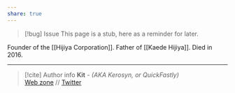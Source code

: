 ```yaml
---
share: true
---
```

> [!bug] Issue
> This page is a stub, here as a reminder for later.

Founder of the [[Hijiya Corporation]]. Father of [[Kaede Hijiya]]. Died in 2016.

-----
> [!cite] Author info
> **Kit** - *(AKA Kerosyn, or QuickFastly)*\
> [Web zone](https://kitabe.link) // [Twitter](https://twitter.com/Kerosyn_)